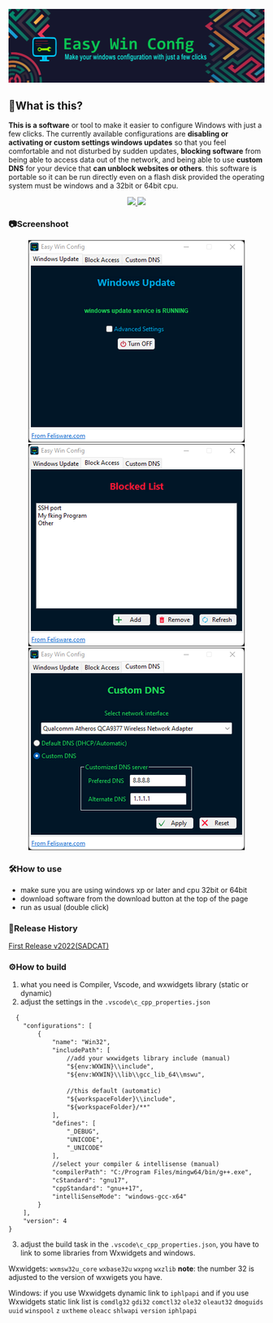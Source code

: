 ![header](Assets/Readme-Image/header.png)

## 🤔What is this?
**This is a software** or tool to make it easier to configure Windows with just a few clicks. The currently available configurations are **disabling or activating or custom settings windows updates** so that you feel comfortable and not disturbed by sudden updates, **blocking software** from being able to access data out of the network, and being able to use **custom DNS** for your device that **can unblock websites or others**. this software is portable so it can be run directly even on a flash disk provided the operating system must be windows and a 32bit or 64bit cpu.

<p align="center">
    <a href="https://carapedi.id/EasyWinConfig32">
        <img src="https://img.shields.io/badge/Download-32Bits-brightgreen?style=for-the-badge&logo=mediafire&logoColor=white">
    </a>
    <a href="https://carapedi.id/EasyWinConfig64">
        <img src="https://img.shields.io/badge/Download-64Bits-brightgreen?style=for-the-badge&logo=mediafire&logoColor=white">
    </a>
</p>

### 📷Screenshoot
<p align="center">
    <img src="Assets\Readme-Image\screenshot 1.png">
    <img src="Assets\Readme-Image\screenshot 2.png">
    <img src="Assets\Readme-Image\screenshot 3.png">
</p>

### 🛠️How to use
- make sure you are using windows xp or later and cpu 32bit or 64bit
- download software from the download button at the top of the page
- run as usual (double click)

### 📜Release History
[First Release v2022(SADCAT)](https://github.com/felisware/Easy-Win-Config/releases/tag/v2022)
### ⚙️How to build
1. what you need is Compiler, Vscode, and wxwidgets library (static or dynamic)
2. adjust the settings in the `.vscode\c_cpp_properties.json`
```shell
  {
    "configurations": [
        {
            "name": "Win32",
            "includePath": [
                //add your wxwidgets library include (manual)
                "${env:WXWIN}\\include",
                "${env:WXWIN}\\lib\\gcc_lib_64\\mswu",

                //this default (automatic)
                "${workspaceFolder}\\include",
                "${workspaceFolder}/**"
            ],
            "defines": [
                "_DEBUG",
                "UNICODE",
                "_UNICODE"
            ],
            //select your compiler & intellisense (manual)
            "compilerPath": "C:/Program Files/mingw64/bin/g++.exe",
            "cStandard": "gnu17",
            "cppStandard": "gnu++17",
            "intelliSenseMode": "windows-gcc-x64"
        }
    ],
    "version": 4
}
```
3. adjust the build task in the `.vscode\c_cpp_properties.json`, you have to link to some libraries from Wxwidgets and windows.

Wxwidgets: `wxmsw32u_core` `wxbase32u` `wxpng` `wxzlib`
**note**: the number 32 is adjusted to the version of wxwigets you have.

Windows: if you use Wxwidgets dynamic link to `iphlpapi` and if you use Wxwidgets static link list is `comdlg32` `gdi32` `comctl32` `ole32` `oleaut32` `dmoguids` `uuid` `winspool` `z` `uxtheme` `oleacc` `shlwapi` `version` `iphlpapi`
